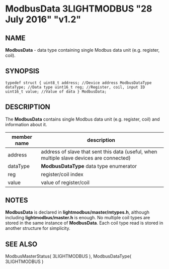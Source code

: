 # ModbusData 3LIGHTMODBUS "28 July 2016" "v1.2"

## NAME
**ModbusData** - data type containing single Modbus data unit (e.g. register, coil).

## SYNOPSIS
`typedef struct
	{
		uint8_t address; //Device address
		ModbusDataType dataType; //Data type
		uint16_t reg; //Register, coil, input ID
		uint16_t value; //Value of data
	} ModbusData;`

## DESCRIPTION
The **ModbusData** contains single Modbus data unit (e.g. register, coil) and information about it.

| member name    | description                                                                                          |
|----------------|------------------------------------------------------------------------------------------------------|
| address        | address of slave that sent this data (useful, when multiple slave devices are connected)             |
| dataType       | **ModbusDataType** data type enumerator                                                              |
| reg            | register/coil index                                                                                  |
| value          | value of register/coil                                                                               |

## NOTES
**ModbusData** is declared in **lightmodbus/master/mtypes.h**, although including **lightmodbus/master.h** is enough.
No multiple coil types are stored in the same instance of **ModbusData**. Each coil type read is stored in another structure for simplicity.

## SEE ALSO
ModbusMasterStatus( 3LIGHTMODBUS ), ModbusDataType( 3LIGHTMODBUS )
